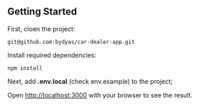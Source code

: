 ## Getting Started

First, cloen the project:

```
git@github.com:bydyas/car-dealer-app.git
```

Install required dependencies:
```
npm install
```

Next, add **.env.local** (check env.example) to the project;

Open [http://localhost:3000](http://localhost:3000) with your browser to see the result.
